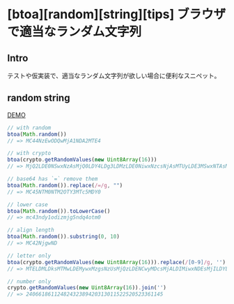 # [btoa][random][string][tips] ブラウザで適当なランダム文字列

## Intro

テストや仮実装で、適当なランダム文字列が欲しい場合に便利なスニペット。


## random string

[DEMO](https://labs.jxck.io/ecmascript/random.html)


```js
// with random
btoa(Math.random())
// => MC44NzEwODQwMjA1NDA2MTE4

// with crypto
btoa(crypto.getRandomValues(new Uint8Array(16)))
// => MjQ2LDE0NSwxNzAsMjQ0LDY4LDg3LDMzLDE0NiwxNzcsNjAsMTUyLDE3MSwxNTAsMTcsMTA4LDEwNA==

// base64 has `=` remove them
btoa(Math.random()).replace(/=/g, "")
// => MC45NTM0NTM2OTY3MTc5MDY0

// lower case
btoa(Math.random()).toLowerCase()
// => mc43ndy1odizmjg5ndq4otm0

// align length
btoa(Math.random()).substring(0, 10)
// => MC42NjgwND

// letter only
btoa(crypto.getRandomValues(new Uint8Array(16))).replace(/[0-9]/g, '').replace(/=/g, "")
// => MTELDMLDksMTMwLDEMywxMzgsNzUsMjQzLDENCwyMDcsMjALDIMiwxNDEsMjILDYLDIMg

// number only
crypto.getRandomValues(new Uint8Array(16)).join('')
// => 24066186112482432389420313011522520523361145
```
